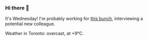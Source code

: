 ### Hi there :wave:

It's Wednesday! I'm probably working for [this bunch](https://github.com/kohofinancial), interviewing a potential new colleague.

Weather in Toronto: overcast, at +9°C.
